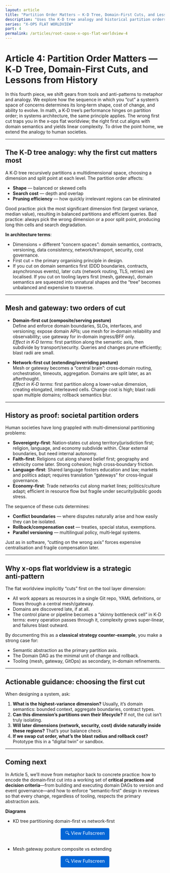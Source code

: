 ```yaml
---
layout: article
title: "Partition Order Matters — K‑D Tree, Domain-First Cuts, and Lessons from History"
description: "Uses the K‑D tree analogy and historical partition orders to show why domain-first cuts produce linear complexity while network/tool-first cuts create fragility."
series: "X-OPS FLAT WORLDVIEW"
part: 4
permalink: /articles/root-cause-x-ops-flat-worldview-4
---
```


# Article 4: Partition Order Matters — K‑D Tree, Domain-First Cuts, and Lessons from History

In this fourth piece, we shift gears from tools and anti-patterns to metaphor and analogy. We explore how the sequence in which you “cut” a system’s space of concerns determines its long‑term shape, cost of change, and ability to evolve. In math, a K‑D tree’s performance hinges on partition order; in systems architecture, the same principle applies. The wrong first cut traps you in the x‑ops flat worldview; the right first cut aligns with domain semantics and yields linear complexity. To drive the point home, we extend the analogy to human societies.

***

## The K‑D tree analogy: why the first cut matters most

A K‑D tree recursively partitions a multidimensional space, choosing a dimension and split point at each level. The partition order affects:

- **Shape** — balanced or skewed cells
- **Search cost** — depth and overlap
- **Pruning efficiency** — how quickly irrelevant regions can be eliminated

Good practice: pick the most significant dimension first (largest variance, median value), resulting in balanced partitions and efficient queries. Bad practice: always pick the wrong dimension or a poor split point, producing long thin cells and search degradation.

**In architecture terms**:
- Dimensions = different “concern spaces”: domain semantics, contracts, versioning, data consistency, network/transport, security, cost governance.
- First cut = the primary organising principle in design.
- If you cut on domain semantics first (DDD boundaries, contracts, asynchronous events), later cuts (network routing, TLS, retries) are localised. If you cut on tooling layers first (mesh, gateway), domain semantics are squeezed into unnatural shapes and the “tree” becomes unbalanced and expensive to traverse.

***

## Mesh and gateway: two orders of cut

- **Domain‑first cut (composite/serving posture)**  
  Define and enforce domain boundaries, SLOs, interfaces, and versioning; expose domain APIs; use mesh for in‑domain reliability and observability; use gateway for in‑domain ingress/BFF only.  
  *Effect in K‑D terms*: first partition along the semantic axis, then subdivide by transport/security. Queries and changes prune efficiently; blast radii are small.

- **Network‑first cut (extending/overriding posture)**  
  Mesh or gateway becomes a “central brain”: cross‑domain routing, orchestration, timeouts, aggregation. Domains are split later, as an afterthought.  
  *Effect in K‑D terms*: first partition along a lower‑value dimension, creating elongated, interleaved cells. Change cost is high; blast radii span multiple domains; rollback semantics blur.

***

## History as proof: societal partition orders

Human societies have long grappled with multi‑dimensional partitioning problems:

- **Sovereignty‑first**: Nation‑states cut along territory/jurisdiction first; religion, language, and economy subdivide within. Clear external boundaries, but need internal autonomy.
- **Faith‑first**: Religions cut along shared belief first; geography and ethnicity come later. Strong cohesion; high cross‑boundary friction.
- **Language‑first**: Shared language fosters education and law; markets and politics adapt; requires translation “gateways” for cross‑lingual governance.
- **Economy‑first**: Trade networks cut along market lines; politics/culture adapt; efficient in resource flow but fragile under security/public goods stress.

The sequence of these cuts determines:
- **Conflict boundaries** — where disputes naturally arise and how easily they can be isolated.
- **Rollback/compensation cost** — treaties, special status, exemptions.
- **Parallel versioning** — multilingual policy, multi‑legal systems.

Just as in software, “cutting on the wrong axis” forces expensive centralisation and fragile compensation later.

***

## Why x‑ops flat worldview is a strategic anti‑pattern

The flat worldview implicitly “cuts” first on the tool layer dimension:
- All work appears as resources in a single Git repo, YAML definitions, or flows through a central mesh/gateway.
- Domains are discovered late, if at all.
- The control plane or pipeline becomes a “skinny bottleneck cell” in K‑D terms: every operation passes through it, complexity grows super‑linear, and failures blast outward.

By documenting this as a **classical strategy counter‑example**, you make a strong case for:
- Semantic abstraction as the primary partition axis.
- The Domain DAG as the minimal unit of change and rollback.
- Tooling (mesh, gateway, GitOps) as secondary, in‑domain refinements.

***

## Actionable guidance: choosing the first cut

When designing a system, ask:

1. **What is the highest‑variance dimension?** Usually, it’s domain semantics: bounded context, aggregate boundaries, contract types.
2. **Can this dimension’s partitions own their lifecycle?** If not, the cut isn’t truly isolating.
3. **Will later dimensions (network, security, cost) divide naturally inside these regions?** That’s your balance check.
4. **If we swap cut order, what’s the blast radius and rollback cost?** Prototype this in a “digital twin” or sandbox.

***

## Coming next

In Article 5, we’ll move from metaphor back to concrete practice: how to encode the domain‑first cut into a working set of **critical practices and decision criteria**—from building and executing domain DAGs to version and event governance—and how to enforce “semantic‑first” design in reviews so that every change, regardless of tooling, respects the primary abstraction axis.

**Diagrams**

- KD tree partitioning domain-first vs network-first
<div id="kd-tree-domain-first-vs-network-first" 
     class="mermaid-diagram-simple" 
     data-external-diagram="/diagrams/kd-tree-domain-first-vs-network-first.mmd">
</div>

<div style="text-align: center; margin: 0.75rem 0 1.25rem;">
  <a href="/mmd-render.html?mmd=diagrams/kd-tree-domain-first-vs-network-first.mmd&back=/articles.html" 
     target="_blank" 
     style="display: inline-flex; align-items: center; gap: 0.5rem; background: #0366d6; color: white; padding: 0.4rem 0.9rem; border-radius: 4px; text-decoration: none; font-size: 0.9rem;">
    🔍 View Fullscreen
  </a>
</div>

- Mesh gateway posture composite vs extending
<div id="mesh-gateway-cut-order" 
     class="mermaid-diagram-simple" 
     data-external-diagram="/diagrams/mesh-gateway-cut-order.mmd">
</div>

<div style="text-align: center; margin: 0.75rem 0 1.25rem;">
  <a href="/mmd-render.html?mmd=diagrams/mesh-gateway-cut-order.mmd&back=/articles.html" 
     target="_blank" 
     style="display: inline-flex; align-items: center; gap: 0.5rem; background: #0366d6; color: white; padding: 0.4rem 0.9rem; border-radius: 4px; text-decoration: none; font-size: 0.9rem;">
    🔍 View Fullscreen
  </a>
</div>


